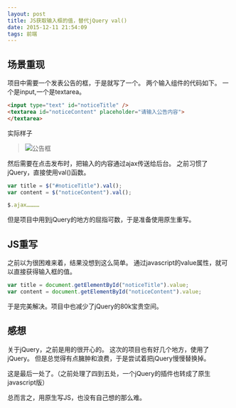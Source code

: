 ```yaml
---
layout: post
title: JS获取输入框的值，替代jQuery val()
date: 2015-12-11 21:54:09
tags: 前端
---
```

## 场景重现
项目中需要一个发表公告的框，于是就写了一个。
两个输入组件的代码如下。
一个是input,一个是textarea。
```html
<input type="text" id="noticeTitle" />
<textarea id="noticeContent" placeholder="请输入公告内容">
</textarea>
```
实际样子
> ![公告框](http://7xoxxe.com1.z0.glb.clouddn.com/2017-09-09-050019.jpg)

然后需要在点击发布时，把输入的内容通过ajax传送给后台。
之前习惯了jQuery，直接使用val()函数。

```javascript
var title = $("#noticeTitle").val();
var content = $("noticeContent").val();

$.ajax…………
```
但是项目中用到jQuery的地方的屈指可数，于是准备使用原生重写。

## JS重写
之前以为很困难来着，结果没想到这么简单。
通过javascript的value属性，就可以直接获得输入框的值。
```javascript
var title = document.getElementById("noticeTitle").value;
var content = document.getElementById("noticeContent").value;
```

于是完美解决。项目中也减少了jQuery的80k宝贵空间。

## 感想
关于jQuery，之前是用的很开心的。
这次的项目也有好几个地方，使用了jQuery。
但是总觉得有点臃肿和浪费，于是尝试着把jQuery慢慢替换掉。

这是最后一处了。（之前处理了四到五处，一个jQuery的插件也转成了原生javascript版）

总而言之，用原生写JS，也没有自己想的那么难。